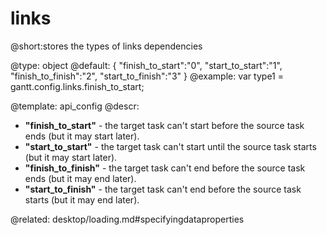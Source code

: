 links
=============
@short:stores the types of links dependencies
	

@type: object
@default:
{
	"finish_to_start":"0",
	"start_to_start":"1",
	"finish_to_finish":"2",
	"start_to_finish":"3"
}
@example:
var type1 = gantt.config.links.finish_to_start;

@template:	api_config
@descr:

- **"finish_to_start"** - the target task can't start before the source task ends (but it may start later).
- **"start_to_start"** - the target task can't start until the source task starts (but it may start later).
- **"finish_to_finish"** -  the target task can't end before the source task ends (but it may end later).
- **"start_to_finish"** - the target task can't end before the source task starts (but it may end later).


@related:
desktop/loading.md#specifyingdataproperties